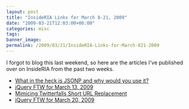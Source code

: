 ```yaml
---
layout: post
title: "InsideRIA Links for March 8-21, 2009"
date: "2009-03-21T12:03:00+06:00"
categories: misc 
tags: 
banner_image: 
permalink: /2009/03/21/InsideRIA-Links-for-March-821-2009
---
```


I forgot to blog this last weekend, so here are the articles I've published over on InsideRIA from the past two weeks. 

<ul>
<li><a href="http://www.insideria.com/2009/03/what-in-the-heck-is-jsonp-and.html">What in the heck is JSONP and why would you use it?</a></li>
<li><a href="http://www.insideria.com/2009/03/jquery-ftw-for-march-13-2009.html">jQuery FTW for March 13, 2009</a></li>
<li><a href="http://www.insideria.com/2009/03/mimicing-twitterfalls-short-ur.html">Mimicing Twitterfalls Short URL Replacement</a></li>
<li><a href="http://www.insideria.com/2009/03/jquery-ftw-for-march-20-2009.html">jQuery FTW for March 20, 2009</a></li>
</ul>
